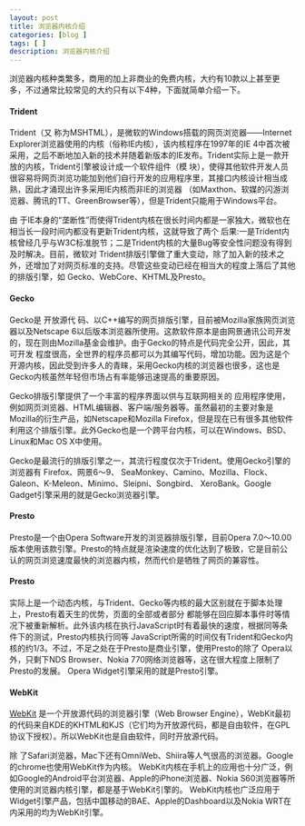 ```yaml
---
layout: post
title: 浏览器内核介绍
categories: [blog ]
tags: [ ]
description: 浏览器内核介绍
---
```


浏览器内核种类繁多，商用的加上非商业的免费内核，大约有10款以上甚至更多，不过通常比较常见的大约只有以下4种，下面就简单介绍一下。

#### Trident

Trident（又 称为MSHTML），是微软的Windows搭载的网页浏览器——Internet Explorer浏览器使用的内核（俗称IE内核），该内核程序在1997年的IE 4中首次被采用，之后不断地加入新的技术并随着新版本的IE发布。Trident实际上是一款开放的内核，Trident引擎被设计成一个软件组件（模 块），使得其他软件开发人员很容易将网页浏览功能加到他们自行开发的应用程序里，其接口内核设计相当成熟，因此才涌现出许多采用IE内核而非IE的浏览器 （如Maxthon、软媒的闪游浏览器、腾讯的TT、GreenBrowser等），但是Trident只能用于Windows平台。

由 于IE本身的“垄断性”而使得Trident内核在很长时间内都是一家独大，微软也在相当长一段时间内都没有更新Trident内核，这就导致了两个 后果:一是Trident内核曾经几乎与W3C标准脱节；二是Trident内核的大量Bug等安全性问题没有得到及时解决。目前，微软对 Trident排版引擎做了重大变动，除了加入新的技术之外，还增加了对网页标准的支持。尽管这些变动已经在相当大的程度上落后了其他的排版引擎，如 Gecko、WebCore、KHTML及Presto。

#### Gecko

Gecko是 开放源代 码、以C++编写的网页排版引擎，目前被Mozilla家族网页浏览器以及Netscape 6以后版本浏览器所使用。这款软件原本是由网景通讯公司开发的，现在则由Mozilla基金会维护。由于Gecko的特点是代码完全公开，因此，其可开发 程度很高，全世界的程序员都可以为其编写代码，增加功能。因为这是个开源内核，因此受到许多人的青睐，采用Gecko内核的浏览器也很多，这也是 Gecko内核虽然年轻但市场占有率能够迅速提高的重要原因。

Gecko排版引擎提供了一个丰富的程序界面以供与互联网相关的 应用程序使用，例如网页浏览器、HTML编辑器、客户端/服务器等。虽然最初的主要对象是Mozilla的衍生产品，如Netscape和Mozilla Firefox，但是现在已有很多其他软件利用这个排版引擎。此外Gecko也是一个跨平台内核，可以在Windows、BSD、Linux和Mac OS X中使用。

Gecko是最流行的排版引擎之一，其流行程度仅次于Trident。使用Gecko引擎的浏览器有 Firefox、网景6～9、 SeaMonkey、Camino、Mozilla、Flock、Galeon、K-Meleon、Minimo、Sleipni、Songbird、 XeroBank。Google Gadget引擎采用的就是Gecko浏览器引擎。

#### Presto

Presto是一个由Opera Software开发的浏览器排版引擎，目前Opera 7.0～10.00版本使用该款引擎。Presto的特点就是渲染速度的优化达到了极致，它是目前公认的网页浏览速度最快的浏览器内核，然而代价是牺牲了网页的兼容性。

#### Presto 

实际上是一个动态内核，与Trident、Gecko等内核的最大区别就在于脚本处理上，Presto有着天生的优势，页面的全部或者部分 都能够在回应脚本事件时等情况下被重新解析。此外该内核在执行JavaScript时有着最快的速度，根据同等条件下的测试，Presto内核执行同等 JavaScript所需的时间仅有Trident和Gecko内核的约1/3。不过，不足之处在于Presto是商业引擎，使用Presto的除了 Opera以外，只剩下NDS Browser、Nokia 770网络浏览器等，这在很大程度上限制了Presto的发展。 Opera Widget引擎采用的就是Presto引擎。

#### WebKit

[WebKit](http://webkit.org/) 是一个开放源代码的浏览器引擎（Web Browser Engine），WebKit最初的代码来自KDE的KHTML和KJS（它们均为开放源代码，都是自由软件，在GPL协议下授权）。所以WebKit也是自由软件，同时开放源代码。

除 了Safari浏览器，Mac下还有OmniWeb、Shiira等人气很高的浏览器。Google的chrome也使用WebKit作为内核。 WebKit内核在手机上的应用也十分广泛，例如Google的Android平台浏览器、Apple的iPhone浏览器、Nokia S60浏览器等所使用的浏览器内核引擎，都是基于WebKit引擎的。 WebKit内核也广泛应用于Widget引擎产品，包括中国移动的BAE、Apple的Dashboard以及Nokia WRT在内采用的均为WebKit引擎。
